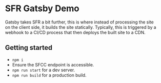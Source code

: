 # SFR Gatsby Demo

Gatsby takes SFR a bit further, this is where instead of processing the site on the client side, 
it builds the site statically. Typically, this is triggered by a webhook to a CI/CD process that 
then deploys the built site to a CDN.

## Getting started

- `npm i`
- Ensure the SFCC endpoint is accessible.
- `npm run start` for a dev server.
- `npm run build` for a production build.
